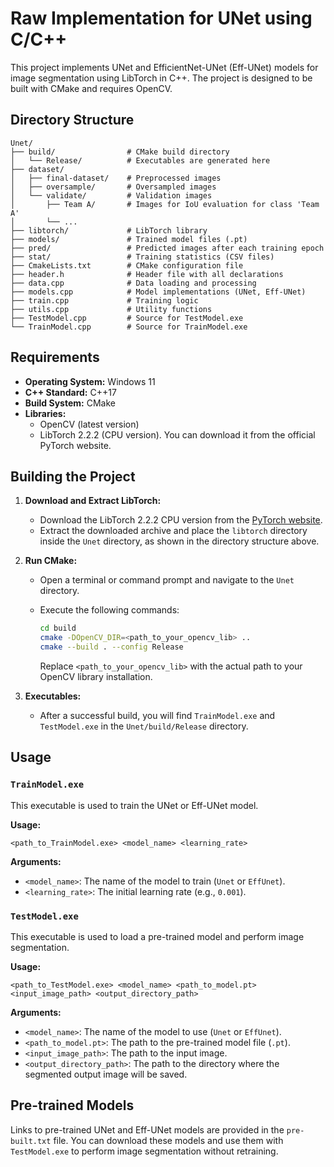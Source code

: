 # Raw Implementation for UNet using C/C++

This project implements UNet and EfficientNet-UNet (Eff-UNet) models for image segmentation using LibTorch in C++. The project is designed to be built with CMake and requires OpenCV.

## Directory Structure

```
Unet/
├── build/                # CMake build directory
│   └── Release/          # Executables are generated here
├── dataset/
│   ├── final-dataset/    # Preprocessed images
│   ├── oversample/       # Oversampled images
│   └── validate/         # Validation images
│       ├── Team A/       # Images for IoU evaluation for class 'Team A'
│       └── ...
├── libtorch/             # LibTorch library
├── models/               # Trained model files (.pt)
├── pred/                 # Predicted images after each training epoch
├── stat/                 # Training statistics (CSV files)
├── CmakeLists.txt        # CMake configuration file
├── header.h              # Header file with all declarations
├── data.cpp              # Data loading and processing
├── models.cpp            # Model implementations (UNet, Eff-UNet)
├── train.cpp             # Training logic
├── utils.cpp             # Utility functions
├── TestModel.cpp         # Source for TestModel.exe
└── TrainModel.cpp        # Source for TrainModel.exe
```

## Requirements

*   **Operating System:** Windows 11
*   **C++ Standard:** C++17
*   **Build System:** CMake
*   **Libraries:**
    *   OpenCV (latest version)
    *   LibTorch 2.2.2 (CPU version). You can download it from the official PyTorch website.

## Building the Project

1.  **Download and Extract LibTorch:**
    *   Download the LibTorch 2.2.2 CPU version from the [PyTorch website](https://pytorch.org/get-started/locally/).
    *   Extract the downloaded archive and place the `libtorch` directory inside the `Unet` directory, as shown in the directory structure above.

2.  **Run CMake:**
    *   Open a terminal or command prompt and navigate to the `Unet` directory.
    *   Execute the following commands:

        ```bash
        cd build
        cmake -DOpenCV_DIR=<path_to_your_opencv_lib> ..
        cmake --build . --config Release
        ```

        Replace `<path_to_your_opencv_lib>` with the actual path to your OpenCV library installation.

3.  **Executables:**
    *   After a successful build, you will find `TrainModel.exe` and `TestModel.exe` in the `Unet/build/Release` directory.

## Usage

### `TrainModel.exe`

This executable is used to train the UNet or Eff-UNet model.

**Usage:**

```
<path_to_TrainModel.exe> <model_name> <learning_rate>
```

**Arguments:**

*   `<model_name>`: The name of the model to train (`Unet` or `EffUnet`).
*   `<learning_rate>`: The initial learning rate (e.g., `0.001`).

### `TestModel.exe`

This executable is used to load a pre-trained model and perform image segmentation.

**Usage:**

```
<path_to_TestModel.exe> <model_name> <path_to_model.pt> <input_image_path> <output_directory_path>
```

**Arguments:**

*   `<model_name>`: The name of the model to use (`Unet` or `EffUnet`).
*   `<path_to_model.pt>`: The path to the pre-trained model file (`.pt`).
*   `<input_image_path>`: The path to the input image.
*   `<output_directory_path>`: The path to the directory where the segmented output image will be saved.

## Pre-trained Models

Links to pre-trained UNet and Eff-UNet models are provided in the `pre-built.txt` file. You can download these models and use them with `TestModel.exe` to perform image segmentation without retraining.
